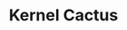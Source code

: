 ---
title: Kernel Cactus
description: Combat in the kernel space -Its Pointy and it HURTS!
url: https://spikysabra.gitbook.io/kernelcactus/
image:
    # url: '/assets/images/cafe.png'
    # alt: 'Cafe'
tags: ['kernel', 'windows']
pubDate: 2023-11-21
draft: false
---